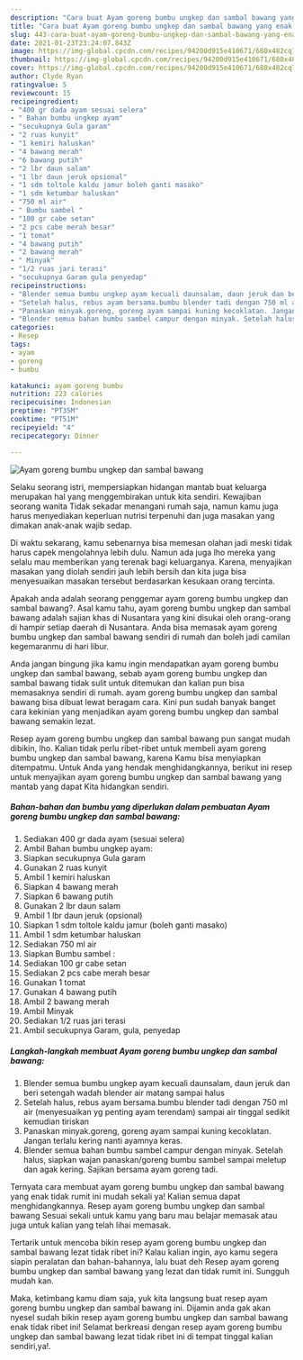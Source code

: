 ```yaml
---
description: "Cara buat Ayam goreng bumbu ungkep dan sambal bawang yang enak Untuk Jualan"
title: "Cara buat Ayam goreng bumbu ungkep dan sambal bawang yang enak Untuk Jualan"
slug: 443-cara-buat-ayam-goreng-bumbu-ungkep-dan-sambal-bawang-yang-enak-untuk-jualan
date: 2021-01-23T23:24:07.843Z
image: https://img-global.cpcdn.com/recipes/94200d915e410671/680x482cq70/ayam-goreng-bumbu-ungkep-dan-sambal-bawang-foto-resep-utama.jpg
thumbnail: https://img-global.cpcdn.com/recipes/94200d915e410671/680x482cq70/ayam-goreng-bumbu-ungkep-dan-sambal-bawang-foto-resep-utama.jpg
cover: https://img-global.cpcdn.com/recipes/94200d915e410671/680x482cq70/ayam-goreng-bumbu-ungkep-dan-sambal-bawang-foto-resep-utama.jpg
author: Clyde Ryan
ratingvalue: 5
reviewcount: 15
recipeingredient:
- "400 gr dada ayam sesuai selera"
- " Bahan bumbu ungkep ayam"
- "secukupnya Gula garam"
- "2 ruas kunyit"
- "1 kemiri haluskan"
- "4 bawang merah"
- "6 bawang putih"
- "2 lbr daun salam"
- "1 lbr daun jeruk opsional"
- "1 sdm toltole kaldu jamur boleh ganti masako"
- "1 sdm ketumbar haluskan"
- "750 ml air"
- " Bumbu sambel "
- "100 gr cabe setan"
- "2 pcs cabe merah besar"
- "1 tomat"
- "4 bawang putih"
- "2 bawang merah"
- " Minyak"
- "1/2 ruas jari terasi"
- "secukupnya Garam gula penyedap"
recipeinstructions:
- "Blender semua bumbu ungkep ayam kecuali daunsalam, daun jeruk dan beri setengah wadah blender air matang sampai halus"
- "Setelah halus, rebus ayam bersama.bumbu blender tadi dengan 750 ml air (menyesuaikan yg penting ayam terendam) sampai air tinggal sedikit kemudian tiriskan"
- "Panaskan minyak.goreng, goreng ayam sampai kuning kecoklatan. Jangan terlalu kering nanti ayamnya keras."
- "Blender semua bahan bumbu sambel campur dengan minyak. Setelah halus, siapkan wajan panaskan/goreng bumbu sambel sampai meletup dan agak kering. Sajikan bersama ayam goreng tadi."
categories:
- Resep
tags:
- ayam
- goreng
- bumbu

katakunci: ayam goreng bumbu 
nutrition: 223 calories
recipecuisine: Indonesian
preptime: "PT35M"
cooktime: "PT51M"
recipeyield: "4"
recipecategory: Dinner

---
```



![Ayam goreng bumbu ungkep dan sambal bawang](https://img-global.cpcdn.com/recipes/94200d915e410671/680x482cq70/ayam-goreng-bumbu-ungkep-dan-sambal-bawang-foto-resep-utama.jpg)

Selaku seorang istri, mempersiapkan hidangan mantab buat keluarga merupakan hal yang menggembirakan untuk kita sendiri. Kewajiban seorang  wanita Tidak sekadar menangani rumah saja, namun kamu juga harus menyediakan keperluan nutrisi terpenuhi dan juga masakan yang dimakan anak-anak wajib sedap.

Di waktu  sekarang, kamu sebenarnya bisa memesan olahan jadi meski tidak harus capek mengolahnya lebih dulu. Namun ada juga lho mereka yang selalu mau memberikan yang terenak bagi keluarganya. Karena, menyajikan masakan yang diolah sendiri jauh lebih bersih dan kita juga bisa menyesuaikan masakan tersebut berdasarkan kesukaan orang tercinta. 



Apakah anda adalah seorang penggemar ayam goreng bumbu ungkep dan sambal bawang?. Asal kamu tahu, ayam goreng bumbu ungkep dan sambal bawang adalah sajian khas di Nusantara yang kini disukai oleh orang-orang di hampir setiap daerah di Nusantara. Anda bisa memasak ayam goreng bumbu ungkep dan sambal bawang sendiri di rumah dan boleh jadi camilan kegemaranmu di hari libur.

Anda jangan bingung jika kamu ingin mendapatkan ayam goreng bumbu ungkep dan sambal bawang, sebab ayam goreng bumbu ungkep dan sambal bawang tidak sulit untuk ditemukan dan kalian pun bisa memasaknya sendiri di rumah. ayam goreng bumbu ungkep dan sambal bawang bisa dibuat lewat beragam cara. Kini pun sudah banyak banget cara kekinian yang menjadikan ayam goreng bumbu ungkep dan sambal bawang semakin lezat.

Resep ayam goreng bumbu ungkep dan sambal bawang pun sangat mudah dibikin, lho. Kalian tidak perlu ribet-ribet untuk membeli ayam goreng bumbu ungkep dan sambal bawang, karena Kamu bisa menyiapkan ditempatmu. Untuk Anda yang hendak menghidangkannya, berikut ini resep untuk menyajikan ayam goreng bumbu ungkep dan sambal bawang yang mantab yang dapat Kita hidangkan sendiri.

<!--inarticleads1-->

##### Bahan-bahan dan bumbu yang diperlukan dalam pembuatan Ayam goreng bumbu ungkep dan sambal bawang:

1. Sediakan 400 gr dada ayam (sesuai selera)
1. Ambil  Bahan bumbu ungkep ayam:
1. Siapkan secukupnya Gula garam
1. Gunakan 2 ruas kunyit
1. Ambil 1 kemiri haluskan
1. Siapkan 4 bawang merah
1. Siapkan 6 bawang putih
1. Gunakan 2 lbr daun salam
1. Ambil 1 lbr daun jeruk (opsional)
1. Siapkan 1 sdm toltole kaldu jamur (boleh ganti masako)
1. Ambil 1 sdm ketumbar haluskan
1. Sediakan 750 ml air
1. Siapkan  Bumbu sambel :
1. Sediakan 100 gr cabe setan
1. Sediakan 2 pcs cabe merah besar
1. Gunakan 1 tomat
1. Gunakan 4 bawang putih
1. Ambil 2 bawang merah
1. Ambil  Minyak
1. Sediakan 1/2 ruas jari terasi
1. Ambil secukupnya Garam, gula, penyedap




<!--inarticleads2-->

##### Langkah-langkah membuat Ayam goreng bumbu ungkep dan sambal bawang:

1. Blender semua bumbu ungkep ayam kecuali daunsalam, daun jeruk dan beri setengah wadah blender air matang sampai halus
1. Setelah halus, rebus ayam bersama.bumbu blender tadi dengan 750 ml air (menyesuaikan yg penting ayam terendam) sampai air tinggal sedikit kemudian tiriskan
1. Panaskan minyak.goreng, goreng ayam sampai kuning kecoklatan. Jangan terlalu kering nanti ayamnya keras.
1. Blender semua bahan bumbu sambel campur dengan minyak. Setelah halus, siapkan wajan panaskan/goreng bumbu sambel sampai meletup dan agak kering. Sajikan bersama ayam goreng tadi.




Ternyata cara membuat ayam goreng bumbu ungkep dan sambal bawang yang enak tidak rumit ini mudah sekali ya! Kalian semua dapat menghidangkannya. Resep ayam goreng bumbu ungkep dan sambal bawang Sesuai sekali untuk kamu yang baru mau belajar memasak atau juga untuk kalian yang telah lihai memasak.

Tertarik untuk mencoba bikin resep ayam goreng bumbu ungkep dan sambal bawang lezat tidak ribet ini? Kalau kalian ingin, ayo kamu segera siapin peralatan dan bahan-bahannya, lalu buat deh Resep ayam goreng bumbu ungkep dan sambal bawang yang lezat dan tidak rumit ini. Sungguh mudah kan. 

Maka, ketimbang kamu diam saja, yuk kita langsung buat resep ayam goreng bumbu ungkep dan sambal bawang ini. Dijamin anda gak akan nyesel sudah bikin resep ayam goreng bumbu ungkep dan sambal bawang enak tidak ribet ini! Selamat berkreasi dengan resep ayam goreng bumbu ungkep dan sambal bawang lezat tidak ribet ini di tempat tinggal kalian sendiri,ya!.

